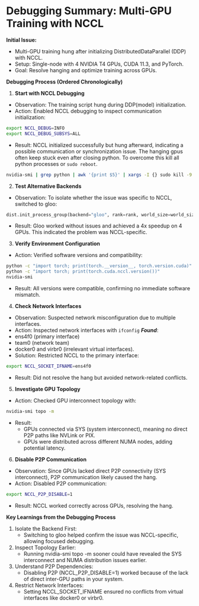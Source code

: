 
# Debugging Summary: Multi-GPU Training with NCCL

**Initial Issue:**

- Multi-GPU training hung after initializing DistributedDataParallel (DDP) with NCCL.
- Setup: Single-node with 4 NVIDIA T4 GPUs, CUDA 11.3, and PyTorch.
- Goal: Resolve hanging and optimize training across GPUs.

**Debugging Process (Ordered Chronologically)**

1. **Start with NCCL Debugging**
- Observation: The training script hung during DDP(model) initialization.
- Action: Enabled NCCL debugging to inspect communication initialization:
```bash
export NCCL_DEBUG=INFO
export NCCL_DEBUG_SUBSYS=ALL
```
- Result: NCCL initialized successfully but hung afterward, indicating a possible communication or synchronization issue.
The hanging gpus often keep stuck even after closing python. To overcome this kill all python processes or `sudo reboot`.
```bash
nvidia-smi | grep python | awk '{print $5}' | xargs -I {} sudo kill -9 {}
```

2. **Test Alternative Backends**
- Observation: To isolate whether the issue was specific to NCCL, switched to gloo:
```python
dist.init_process_group(backend="gloo", rank=rank, world_size=world_size)
```
- Result: Gloo worked without issues and achieved a 4x speedup on 4 GPUs. This indicated the problem was NCCL-specific.

3. **Verify Environment Configuration**
- Action: Verified software versions and compatibility:
```bash
python -c "import torch; print(torch.__version__, torch.version.cuda)"
python -c "import torch; print(torch.cuda.nccl.version())"
nvidia-smi
```
- Result: All versions were compatible, confirming no immediate software mismatch.

4. **Check Network Interfaces**
- Observation: Suspected network misconfiguration due to multiple interfaces.
- Action: Inspected network interfaces with `ifconfig`
***Found***:
- ens4f0 (primary interface)
- team0 (network team)
- docker0 and virbr0 (irrelevant virtual interfaces).
- Solution: Restricted NCCL to the primary interface:
```bash
export NCCL_SOCKET_IFNAME=ens4f0
```
- Result: Did not resolve the hang but avoided network-related conflicts.

5. **Investigate GPU Topology**
- Action: Checked GPU interconnect topology with:
```bash
nvidia-smi topo -m
```
- Result:
    - GPUs connected via SYS (system interconnect), meaning no direct P2P paths like NVLink or PIX.
    - GPUs were distributed across different NUMA nodes, adding potential latency.

6. **Disable P2P Communication**
- Observation: Since GPUs lacked direct P2P connectivity (SYS interconnect), P2P communication likely caused the hang.
- Action: Disabled P2P communication:
```bash
export NCCL_P2P_DISABLE=1
```
- Result: NCCL worked correctly across GPUs, resolving the hang.

**Key Learnings from the Debugging Process**
1. Isolate the Backend First:
    - Switching to gloo helped confirm the issue was NCCL-specific, allowing focused debugging.
2. Inspect Topology Earlier:
    - Running nvidia-smi topo -m sooner could have revealed the SYS interconnect and NUMA distribution issues earlier.
3. Understand P2P Dependencies:
    - Disabling P2P (NCCL_P2P_DISABLE=1) worked because of the lack of direct inter-GPU paths in your system.
4. Restrict Network Interfaces:
    - Setting NCCL_SOCKET_IFNAME ensured no conflicts from virtual interfaces like docker0 or virbr0.

